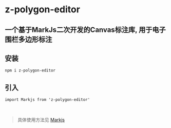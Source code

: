 # z-polygon-editor

## 一个基于MarkJs二次开发的Canvas标注库, 用于电子围栏多边形标注

## 安装
``` shell 
npm i z-polygon-editor
```

## 引入
``` shell 
import Markjs from 'z-polygon-editor'
```
</br>

> 具体使用方法见 [Markjs](https://wanglin2.github.io/)